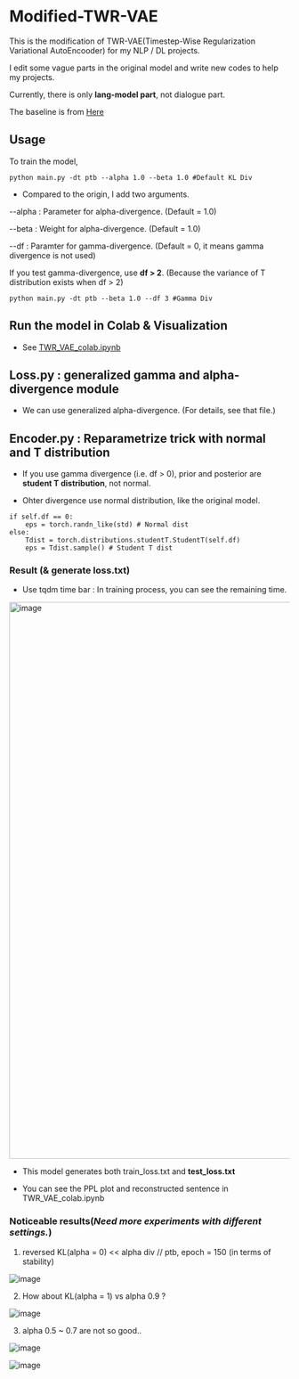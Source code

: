 # Modified-TWR-VAE

This is the modification of TWR-VAE(Timestep-Wise Regularization Variational AutoEncooder) for my NLP / DL projects.

I edit some vague parts in the original model and write new codes to help my projects.

Currently, there is only **lang-model part**, not dialogue part.

The baseline is from [Here](https://github.com/ruizheliUOA/TWR-VAE/)



## Usage

To train the model,

```
python main.py -dt ptb --alpha 1.0 --beta 1.0 #Default KL Div
```

- Compared to the origin, I add two arguments.

--alpha : Parameter for alpha-divergence. (Default = 1.0)

--beta : Weight for alpha-divergence. (Default = 1.0)

--df : Paramter for gamma-divergence. (Default = 0, it means gamma divergence is not used)

If you test gamma-divergence, use **df > 2**. (Because the variance of T distribution exists when df > 2)

```
python main.py -dt ptb --beta 1.0 --df 3 #Gamma Div
```

## Run the model in Colab & Visualization

- See [TWR_VAE_colab.ipynb](https://github.com/Mincheol2/modified-TWR_VAE/blob/main/TWR_VAE_colab.ipynb)



## Loss.py : generalized gamma and alpha-divergence module

- We can use generalized alpha-divergence. (For details, see that file.)


## Encoder.py : Reparametrize trick with normal and T distribution

- If you use gamma divergence (i.e. df > 0), prior and posterior are **student T distribution**, not normal.

- Ohter divergence use normal distribution, like the original model.

```
if self.df == 0:
    eps = torch.randn_like(std) # Normal dist
else:
    Tdist = torch.distributions.studentT.StudentT(self.df)
    eps = Tdist.sample() # Student T dist
```

### Result (& generate loss.txt)

- Use tqdm time bar : In training process, you can see the remaining time.

<img width="1000" alt="image" src="https://user-images.githubusercontent.com/43122330/200512800-a28aa7b4-1293-4981-9333-206ea7e4d833.png">

- This model generates both train_loss.txt and **test_loss.txt**

- You can see the PPL plot and reconstructed sentence in TWR_VAE_colab.ipynb


### Noticeable results(*Need more experiments with different settings.*)

1) reversed KL(alpha = 0) << alpha div // ptb, epoch = 150 (in terms of stability)

![image](https://user-images.githubusercontent.com/43122330/201835778-7f67a418-ce56-4f11-9636-23a32b0ebafe.png)

2) How about KL(alpha = 1) vs alpha 0.9 ? 

![image](https://user-images.githubusercontent.com/43122330/201835644-d2e968b8-a084-4068-9b09-9625e6bf740b.png)
 
3) alpha 0.5 ~ 0.7 are not so good..

![image](https://user-images.githubusercontent.com/43122330/201836137-3ad3e2d8-ef76-4edf-9f22-e148878b58ce.png)

![image](https://user-images.githubusercontent.com/43122330/201836252-9d2428ed-4664-4d1e-a301-3ffb1a3056e3.png)
